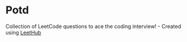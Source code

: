 # Potd
Collection of LeetCode questions to ace the coding interview! - Created using [LeetHub](https://github.com/QasimWani/LeetHub)
